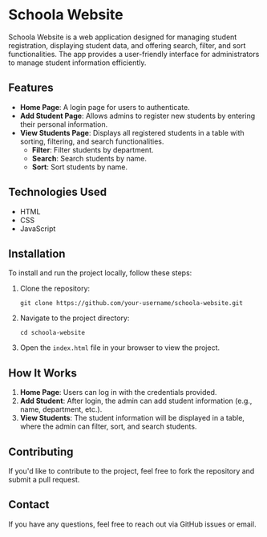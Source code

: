 <!DOCTYPE html>
<html lang="en">
<head>
  <meta charset="UTF-8">
  <meta name="viewport" content="width=device-width, initial-scale=1.0">

</head>
<body>

  <h1>Schoola Website</h1>

  <p>Schoola Website is a web application designed for managing student registration, displaying student data, and offering search, filter, and sort functionalities. The app provides a user-friendly interface for administrators to manage student information efficiently.</p>

  <h2>Features</h2>
  <ul>
    <li><strong>Home Page</strong>: A login page for users to authenticate.</li>
    <li><strong>Add Student Page</strong>: Allows admins to register new students by entering their personal information.</li>
    <li><strong>View Students Page</strong>: Displays all registered students in a table with sorting, filtering, and search functionalities.
      <ul>
        <li><strong>Filter</strong>: Filter students by department.</li>
        <li><strong>Search</strong>: Search students by name.</li>
        <li><strong>Sort</strong>: Sort students by name.</li>
      </ul>
    </li>
  </ul>

  <h2>Technologies Used</h2>
  <ul>
    <li>HTML</li>
    <li>CSS</li>
    <li>JavaScript</li>
  </ul>

  <h2>Installation</h2>
  <p>To install and run the project locally, follow these steps:</p>
  <ol>
    <li>Clone the repository:
      <pre><code>git clone https://github.com/your-username/schoola-website.git</code></pre>
    </li>
    <li>Navigate to the project directory:
      <pre><code>cd schoola-website</code></pre>
    </li>
    <li>Open the <code>index.html</code> file in your browser to view the project.</li>
  </ol>

  <h2>How It Works</h2>
  <ol>
    <li><strong>Home Page</strong>: Users can log in with the credentials provided.</li>
    <li><strong>Add Student</strong>: After login, the admin can add student information (e.g., name, department, etc.).</li>
    <li><strong>View Students</strong>: The student information will be displayed in a table, where the admin can filter, sort, and search students.</li>
  </ol>

  <h2>Contributing</h2>
  <p>If you'd like to contribute to the project, feel free to fork the repository and submit a pull request.</p>


  <h2>Contact</h2>
  <p>If you have any questions, feel free to reach out via GitHub issues or email.</p>

</body>
</html>
